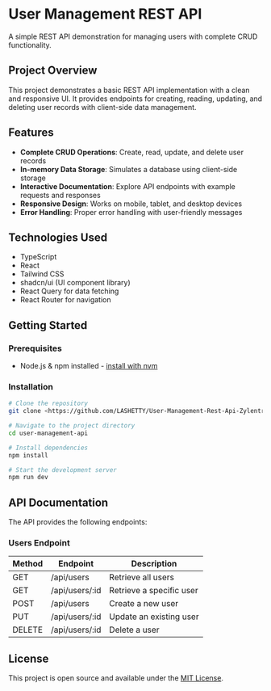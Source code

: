 
# User Management REST API

A simple REST API demonstration for managing users with complete CRUD functionality.

## Project Overview

This project demonstrates a basic REST API implementation with a clean and responsive UI. It provides endpoints for creating, reading, updating, and deleting user records with client-side data management.

## Features

- **Complete CRUD Operations**: Create, read, update, and delete user records
- **In-memory Data Storage**: Simulates a database using client-side storage
- **Interactive Documentation**: Explore API endpoints with example requests and responses
- **Responsive Design**: Works on mobile, tablet, and desktop devices
- **Error Handling**: Proper error handling with user-friendly messages

## Technologies Used

- TypeScript
- React
- Tailwind CSS
- shadcn/ui (UI component library)
- React Query for data fetching
- React Router for navigation

## Getting Started

### Prerequisites

- Node.js & npm installed - [install with nvm](https://github.com/nvm-sh/nvm#installing-and-updating)

### Installation

```sh
# Clone the repository
git clone <https://github.com/LASHETTY/User-Management-Rest-Api-Zylentrix.git>

# Navigate to the project directory
cd user-management-api

# Install dependencies
npm install

# Start the development server
npm run dev
```

## API Documentation

The API provides the following endpoints:

### Users Endpoint

| Method | Endpoint     | Description               |
|--------|--------------|---------------------------|
| GET    | /api/users   | Retrieve all users        |
| GET    | /api/users/:id | Retrieve a specific user |
| POST   | /api/users   | Create a new user         |
| PUT    | /api/users/:id | Update an existing user  |
| DELETE | /api/users/:id | Delete a user            |

## License

This project is open source and available under the [MIT License](LICENSE).
